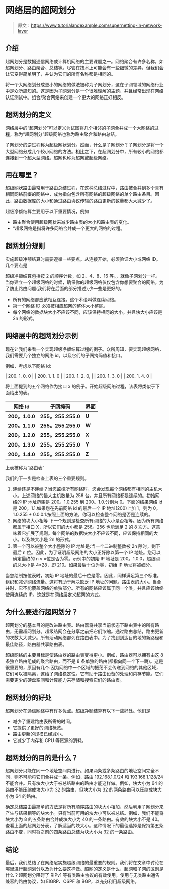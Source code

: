 # 网络层的超网划分

> 原文：<https://www.tutorialandexample.com/supernetting-in-network-layer>

## 介绍

超网划分是数据通信网络或计算机网络的主要课题之一。网络聚合有许多名称，如超网划分、路由聚合、总结等。尽管在技术上可能会有一些细微的差异，但我们会让它变得简单明了，并认为它们的所有名称都是相同的。

将一个大网络划分成更小的网络的做法被称为子网划分，这在子网领域的网络行业中是众所周知的。这是因为子网划分是一个很难理解的主题，并且经常出现在网络认证测试中。组合/聚合网络来创建一个更大的网络正好相反。

## 超网划分的定义

网络层中的“超网划分”可以定义为试图将几个相邻的子网合并成一个大网络的过程，称为“超网划分”超级网络也称为路由聚合和路由总结。

子网划分的逆过程称为超级网状划分。然而，什么是子网划分？子网划分是将一个大型网络分成几个较小网络的方法。相比之下，在超网划分中，所有较小的网络都连接到一个超大型网络。超网也称为超网或超级网络。

## 用在哪里？

超级网状路由最常用于路由总结过程，在这种总结过程中，路由被合并到多个具有相同网络前缀的网络中，成为指向包含所有网络的超级网络的单个路由条目。因此，路由数据库的大小和通过路由协议传输的路由更新的数量都大大减少了。

超级净额结算主要用于以下重要情况，例如

*   路由聚合使用超级网状来减少路由表的大小和路由表的变化。
*   “超级网络是指将许多网络合并成一个更大的网络的过程。

## 超网划分规则

实施超级净额结算时需要遵循一些要点。从连接开始，必须验证大小或网络 ID。几个要点是

超级净额结算包括按 2 的顺序计数，如 2、4、8、16 等。，就像子网划分一样。当你建立一个超级网络的时候，确保你的超级网络仅仅包含你想要聚合的网络。为了防止路由问题(我们将在后面的部分描述),少一些是更好的。

*   所有的网络都应该相互连接。这个术语叫做连续网络。
*   第一个网络 ID 必须被相应超网的整体大小整除。
*   每个网络的数据块大小不应该不同，应该保持相同的大小。并且块大小应该是 2n 的形式。

## 网络层中的超网划分示例

现在让我们来看一个实现超级净额结算过程的例子。众所周知，要实现超级网络，我们需要几个独立的网络 id。以及它们的子网掩码值和接口。

例如，考虑以下网络 id:



| 200\. 1\. 0\. 0 |
| 200\. 1\. 1\. 0 |
| 200\. 1\. 2\. 0, |
| 200\. 1\. 3\. 0 |
| 200\. 1\. 4\. 0 |



将上面提到的五个网络作为接口 x 的例子。开始超级网络过程，该表将类似于下面给出的表。



| **网络 Id** | **子网掩码** | **界面** |
| --- | --- | --- |
| **200。1.0.0** | **255。255.255.0** | **U** |
| **200。1.1.0** | **255。255.255.0** | **W** |
| **200。1.2.0** | **255。255.255.0** | **X** |
| **200。1.3.0** | **255。255.255.0** | **Y** |
| **200。1.4.0** | **255。255.255.0** | **Z** |



上表被称为“路由表”

我们的下一步是检查上表的三个重要规则。

1.  连续还是不连续？当您监控所有网络时，您会发现每个网络都有相同的主机大小。上述网络的最大主机数量为 256 台。并且所有网络都是连续的。初始网络的 IP 地址范围是 200。1.0.255 到 200。1.0.分别为 0。下面的结果网络 id 是 200。1.1.如果您在先前网络 id 的最后一个 IP 地址(200)上加 1，则为 0。1.0.255 + 0.0.0.1.按照上面的方法，你可以检查整个网络是否是连续的。
2.  网络的块大小相等
    下一个规则是检查所有网络的大小是否相等。因为所有网络都属于接口 X，所以它们的大小都是 256。256 也能满足 2 的 8 次方。这意味着它扩展了规则。每个网络的数据块大小不应该不同，应该保持相同的大小。以及块大小是 2n 的形式。
3.  第一个可以被整个大小整除的 IP 地址是:当一个二进制整数被 2n 除时，剩下最后 n 位。因此，为了证明超级网络的大小正好除以第一个 IP 地址。您可以确定最终的 n v =位是否为零。示例中的初始 IP 地址是 200。1.0.0，超级网的总大小是 4*28，即 210。如果最后十位为零，初始 IP 地址将被细分。

当您绘制按位表时，初始 IP 地址的最后十位是零。因此，同样满足第三个标准。组织和减少网络流量。这将有助于解决缺乏 IP 地址的问题。路由表的大小。当合并时，它不能覆盖网络的单独部分。所有的网络应该属于同一个类，并且应该始终使用连续的 IP。这就是在网络层定义超网的方式。

## 为什么要进行超网划分？

超网划分的基本目的是改进路由表。路由器将共享当前状态下路由表中的所有路由，无需超网划分。超级结网会在分享之前把它们浓缩。通过路由总结，路由更新的次数大大减少。所有活动网络都列在路由表中。为了找到到达目的地的新路径和最佳路径，路由器共享路由表。

超级网络的主要目标是使路由器的路由表变得更小。例如，路由器可以拥有由这 8 条独立路由组成的聚合路由，而不是 8 条单独的路由(都指向同一个下一跳)。这是很重要的，原因有几个:因为网络中一个区域的振荡不会传递到网络的其他区域，它们可以被隔离，这给了网络稳定性。它有助于路由设备的处理和内存节能。它们需要更少的硬盘空间和计算能力来存储和搜索它们的路由表。

## 超网划分的好处

超网划分在通信网络中有许多优点。超级净额结算有以下一些好处。他们是

*   减少了重建路由表所需的时间。
*   它提供了更好的网络概览。
*   路由更新的规模已经减小。
*   它减少了内存和 CPU 等资源的消耗。

## 超网划分的目的是什么？

超网划分只能在同一个地址空间内进行。如果两条或多条路由的地址空间完全不同，则不可能将它们合并成一条。例如，路由 192.168.1.0/24 和 193.168.1.128/24 不能合并。只有块大小大于被总结路由的路由才能这样做。例如，块大小为 64 的路由不能压缩成块大小为 32 的路由，但块大小为 32 的两条路由可以压缩成块大小为 64 的路由。

确定总结路由最简单的方法是将所有顺序路由的块大小相加，然后利用子网划分来产生与结果相等的块大小。只有当前可用的块大小可以被总结。例如，我们不能将块大小为 8 的五条路由合并成块大小为 40 的一条路由。有效的块大小不是 40。查看上面的超网划分表，了解适当的块大小。这种情况下的最佳选择是保持第五条路由不变，同时将之前的四条路由总结为块大小为 32 的一条路由。

## 结论

最后，我们总结了在网络层实施超级网络的最重要的规则。我们将在文章中讨论在哪里进行超网划分以及为什么要这样做。超网的定义是什么，超网和子网的区别是什么？超网划分阻碍了 RIPv1 等有类路由协议的有效使用。使用与无类路由通告兼容的路由协议，如 EIGRP、OSPF 和 BGP，以充分利用超级网络。
